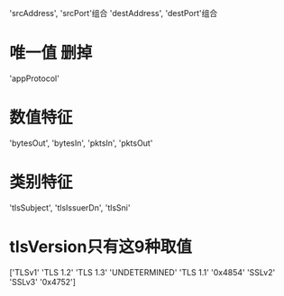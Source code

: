 'srcAddress', 'srcPort'组合
'destAddress', 'destPort'组合


# 唯一值 删掉
'appProtocol'

# 数值特征
'bytesOut', 'bytesIn', 'pktsIn', 'pktsOut'

# 类别特征
'tlsSubject', 'tlsIssuerDn', 'tlsSni'

# tlsVersion只有这9种取值
['TLSv1' 'TLS 1.2' 'TLS 1.3' 'UNDETERMINED' 'TLS 1.1' '0x4854' 'SSLv2' 'SSLv3' '0x4752']

